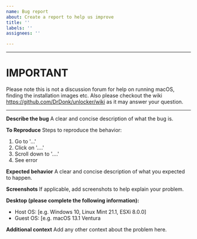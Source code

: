 ```yaml
---
name: Bug report
about: Create a report to help us improve
title: ''
labels: ''
assignees: ''

---
```


***
# IMPORTANT
Please note this is not a discussion forum for help on running macOS, finding the installation images etc.
Also please checkout the wiki https://github.com/DrDonk/unlocker/wiki as it may answer your question.
***

**Describe the bug**
A clear and concise description of what the bug is.

**To Reproduce**
Steps to reproduce the behavior:
1. Go to '...'
2. Click on '....'
3. Scroll down to '....'
4. See error

**Expected behavior**
A clear and concise description of what you expected to happen.

**Screenshots**
If applicable, add screenshots to help explain your problem.

**Desktop (please complete the following information):**
 - Host OS: [e.g. Windows 10, Linux Mint 21.1, ESXi 8.0.0]
 - Guest OS: [e.g. macOS 13.1 Ventura

**Additional context**
Add any other context about the problem here.
